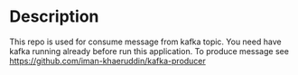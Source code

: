# Description

This repo is used for consume message from kafka topic. You need have kafka running already before run this application. To produce message see https://github.com/iman-khaeruddin/kafka-producer

